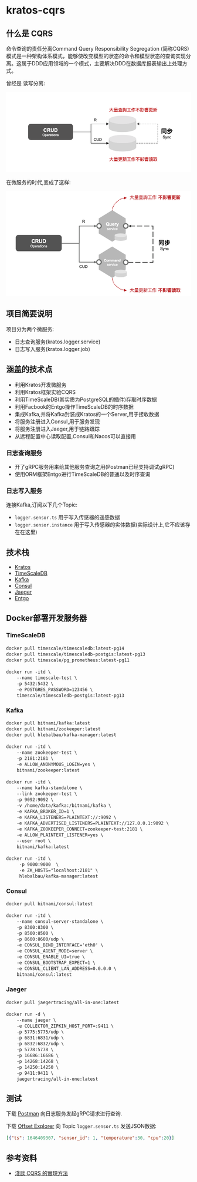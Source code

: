 # kratos-cqrs

## 什么是 CQRS

命令查询的责任分离Command Query Responsibility Segregation (简称CQRS)模式是一种架构体系模式，能够使改变模型的状态的命令和模型状态的查询实现分离。这属于DDD应用领域的一个模式，主要解决DDD在数据库报表输出上处理方式。

曾经是 读写分离:

![](docs/rws.png)

在微服务的时代,变成了这样:

![](docs/cqrs.png)

## 项目简要说明

项目分为两个微服务:

- 日志查询服务(kratos.logger.service)
- 日志写入服务(kratos.logger.job)

## 涵盖的技术点

- 利用Kratos开发微服务
- 利用Kratos框架实验CQRS
- 利用TimeScaleDB(其实质为PostgreSQL的插件)存取时序数据
- 利用Facbook的Entgo操作TimeScaleDB的时序数据
- 集成Kafka,并将Kafka封装成Kratos的一个Server,用于接收数据
- 将服务注册进入Consul,用于服务发现
- 将服务注册进入Jaeger,用于链路跟踪
- 从远程配置中心读取配置,Consul和Nacos可以直接用

### 日志查询服务

- 开了gRPC服务用来给其他服务查询之用(Postman已经支持调试gRPC)
- 使用ORM框架Entgo进行TimeScaleDB的普通以及时序查询

### 日志写入服务

连接Kafka,订阅以下几个Topic:

- `logger.sensor.ts` 用于写入传感器的遥感数据
- `logger.sensor.instance` 用于写入传感器的实体数据(实际设计上,它不应该存在在这里)

## 技术栈

- [Kratos](https://go-kratos.dev/)
- [TimeScaleDB](https://www.timescale.com/)
- [Kafka](https://kafka.apache.org/)
- [Consul](https://www.consul.io/)
- [Jaeger](https://www.jaegertracing.io/)
- [Entgo](https://entgo.io/)

## Docker部署开发服务器

### TimeScaleDB

```shell
docker pull timescale/timescaledb:latest-pg14
docker pull timescale/timescaledb-postgis:latest-pg13
docker pull timescale/pg_prometheus:latest-pg11

docker run -itd \
    --name timescale-test \
    -p 5432:5432 \
    -e POSTGRES_PASSWORD=123456 \
    timescale/timescaledb-postgis:latest-pg13
```

### Kafka

```shell
docker pull bitnami/kafka:latest
docker pull bitnami/zookeeper:latest
docker pull hlebalbau/kafka-manager:latest

docker run -itd \
    --name zookeeper-test \
    -p 2181:2181 \
    -e ALLOW_ANONYMOUS_LOGIN=yes \
    bitnami/zookeeper:latest

docker run -itd \
    --name kafka-standalone \
    --link zookeeper-test \
    -p 9092:9092 \
    -v /home/data/kafka:/bitnami/kafka \
    -e KAFKA_BROKER_ID=1 \
    -e KAFKA_LISTENERS=PLAINTEXT://:9092 \
    -e KAFKA_ADVERTISED_LISTENERS=PLAINTEXT://127.0.0.1:9092 \
    -e KAFKA_ZOOKEEPER_CONNECT=zookeeper-test:2181 \
    -e ALLOW_PLAINTEXT_LISTENER=yes \
    --user root \
    bitnami/kafka:latest

docker run -itd \
     -p 9000:9000  \
     -e ZK_HOSTS="localhost:2181" \
     hlebalbau/kafka-manager:latest
```

### Consul

```shell
docker pull bitnami/consul:latest

docker run -itd \
    --name consul-server-standalone \
    -p 8300:8300 \
    -p 8500:8500 \
    -p 8600:8600/udp \
    -e CONSUL_BIND_INTERFACE='eth0' \
    -e CONSUL_AGENT_MODE=server \
    -e CONSUL_ENABLE_UI=true \
    -e CONSUL_BOOTSTRAP_EXPECT=1 \
    -e CONSUL_CLIENT_LAN_ADDRESS=0.0.0.0 \
    bitnami/consul:latest
```

### Jaeger

```shell
docker pull jaegertracing/all-in-one:latest

docker run -d \
    --name jaeger \
    -e COLLECTOR_ZIPKIN_HOST_PORT=:9411 \
    -p 5775:5775/udp \
    -p 6831:6831/udp \
    -p 6832:6832/udp \
    -p 5778:5778 \
    -p 16686:16686 \
    -p 14268:14268 \
    -p 14250:14250 \
    -p 9411:9411 \
    jaegertracing/all-in-one:latest
```

## 测试

下载 [Postman](https://www.postman.com/downloads/) 向日志服务发起gRPC请求进行查询.

下载 [Offset Explorer](https://www.kafkatool.com/download.html) 向 Topic ```logger.sensor.ts``` 发送JSON数据:

```json
[{"ts": 1646409307, "sensor_id": 1, "temperature":30, "cpu":20}]
```

## 参考资料

- [淺談 CQRS 的實現方法](https://medium.brobridge.com/%E6%B7%BA%E8%AB%87-cqrs-%E5%AF%A6%E7%8F%BE%E6%96%B9%E6%B3%95-3b4fcb8d5c86)
